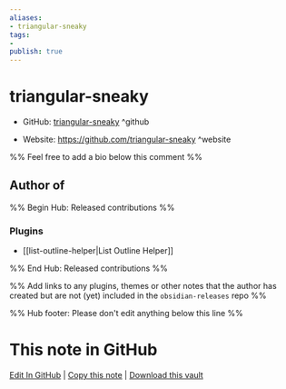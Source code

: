 ```yaml
---
aliases:
- triangular-sneaky
tags:
- 
publish: true
---
```


# triangular-sneaky

- GitHub: [triangular-sneaky](https://github.com/triangular-sneaky/) ^github
<!-- - Discord: `@` ^discord-->
- Website: <https://github.com/triangular-sneaky> ^website
<!-- - [[Publish sites|Publish site]]: <https://> ^publish-->

%% Feel free to add a bio below this comment %%


## Author of

%% Begin Hub: Released contributions %%
### Plugins
- [[list-outline-helper|List Outline Helper]]

%% End Hub: Released contributions %%

%% Add links to any plugins, themes or other notes that the author has created but are not (yet) included in the `obsidian-releases` repo %%

<!--
### Unlisted plugins
-->

<!--
### Others
-->

<!--
## Sponsor this author
-->

<!-- - [[GitHub sponsors]]: [Sponsor @triangular-sneaky on GitHub Sponsors](https://github.com/sponsors/triangular-sneaky) ^github-sponsor-->
<!-- - [[Buy me a coffee]]: <https://> ^buy-me-a-coffee-->
<!-- - [[PayPal]]: <https://> ^paypal-->
<!-- - [[Patreon]]: <https://> ^patreon-->

<!--
## Follow this author
-->

<!-- - [[YouTube Channels|On YouTube]]: <https://> ^youtube-->
<!-- - Twitter: <https://> ^twitter-->
<!-- - ... -->

%% Hub footer: Please don't edit anything below this line %%

# This note in GitHub

<span class="git-footer">[Edit In GitHub](https://github.dev/obsidian-community/obsidian-hub/blob/main/01%20-%20Community/People/triangular-sneaky.md "git-hub-edit-note") | [Copy this note](https://raw.githubusercontent.com/obsidian-community/obsidian-hub/main/01%20-%20Community/People/triangular-sneaky.md "git-hub-copy-note") | [Download this vault](https://github.com/obsidian-community/obsidian-hub/archive/refs/heads/main.zip "git-hub-download-vault") </span>

